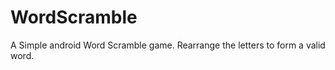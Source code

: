 # WordScramble
A Simple android  Word Scramble game. Rearrange the letters to form a valid word.
 
 
 
